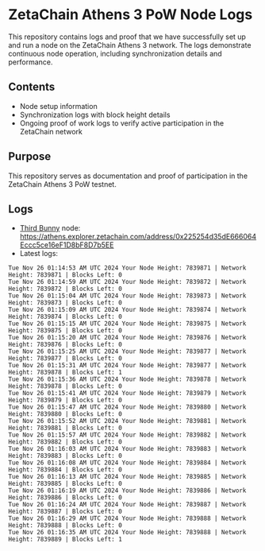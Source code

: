 # ZetaChain Athens 3 PoW Node Logs
This repository contains logs and proof that we have successfully set up and run a node on the ZetaChain Athens 3 network. The logs demonstrate continuous node operation, including synchronization details and performance.

## Contents
- Node setup information
- Synchronization logs with block height details
- Ongoing proof of work logs to verify active participation in the ZetaChain network

## Purpose
This repository serves as documentation and proof of participation in the ZetaChain Athens 3 PoW testnet.

## Logs

- [Third Bunny](https://thirdbunny.xyz/) node: https://athens.explorer.zetachain.com/address/0x225254d35dE666064Eccc5ce16eF1D8bF8D7b5EE
- Latest logs:
```
Tue Nov 26 01:14:53 AM UTC 2024 Your Node Height: 7839871 | Network Height: 7839871 | Blocks Left: 0
Tue Nov 26 01:14:59 AM UTC 2024 Your Node Height: 7839872 | Network Height: 7839872 | Blocks Left: 0
Tue Nov 26 01:15:04 AM UTC 2024 Your Node Height: 7839873 | Network Height: 7839873 | Blocks Left: 0
Tue Nov 26 01:15:09 AM UTC 2024 Your Node Height: 7839874 | Network Height: 7839874 | Blocks Left: 0
Tue Nov 26 01:15:15 AM UTC 2024 Your Node Height: 7839875 | Network Height: 7839875 | Blocks Left: 0
Tue Nov 26 01:15:20 AM UTC 2024 Your Node Height: 7839876 | Network Height: 7839876 | Blocks Left: 0
Tue Nov 26 01:15:25 AM UTC 2024 Your Node Height: 7839877 | Network Height: 7839877 | Blocks Left: 0
Tue Nov 26 01:15:31 AM UTC 2024 Your Node Height: 7839877 | Network Height: 7839878 | Blocks Left: 1
Tue Nov 26 01:15:36 AM UTC 2024 Your Node Height: 7839878 | Network Height: 7839878 | Blocks Left: 0
Tue Nov 26 01:15:41 AM UTC 2024 Your Node Height: 7839879 | Network Height: 7839879 | Blocks Left: 0
Tue Nov 26 01:15:47 AM UTC 2024 Your Node Height: 7839880 | Network Height: 7839880 | Blocks Left: 0
Tue Nov 26 01:15:52 AM UTC 2024 Your Node Height: 7839881 | Network Height: 7839881 | Blocks Left: 0
Tue Nov 26 01:15:57 AM UTC 2024 Your Node Height: 7839882 | Network Height: 7839882 | Blocks Left: 0
Tue Nov 26 01:16:03 AM UTC 2024 Your Node Height: 7839883 | Network Height: 7839883 | Blocks Left: 0
Tue Nov 26 01:16:08 AM UTC 2024 Your Node Height: 7839884 | Network Height: 7839884 | Blocks Left: 0
Tue Nov 26 01:16:13 AM UTC 2024 Your Node Height: 7839885 | Network Height: 7839885 | Blocks Left: 0
Tue Nov 26 01:16:19 AM UTC 2024 Your Node Height: 7839886 | Network Height: 7839886 | Blocks Left: 0
Tue Nov 26 01:16:24 AM UTC 2024 Your Node Height: 7839887 | Network Height: 7839887 | Blocks Left: 0
Tue Nov 26 01:16:29 AM UTC 2024 Your Node Height: 7839888 | Network Height: 7839888 | Blocks Left: 0
Tue Nov 26 01:16:35 AM UTC 2024 Your Node Height: 7839888 | Network Height: 7839889 | Blocks Left: 1
```
